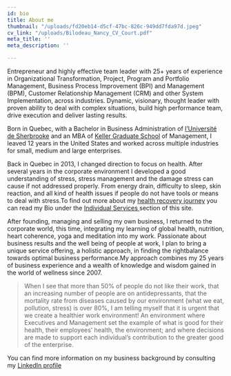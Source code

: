 ```yaml
---
id: bio
title: About me
thumbnail: "/uploads/fd20eb14-d5cf-47bc-826c-949dd7fda97d.jpeg"
cv_link: "/uploads/Bilodeau_Nancy_CV_Court.pdf"
meta_title: ''
meta_description: ''

---
```

Entrepreneur and highly effective team leader with 25+ years of experience in Organizational Transformation, Project, Program and Portfolio Management, Business Process Improvement (BPI) and Management (BPM), Customer Relationship Management (CRM) and other System Implementation, across industries. Dynamic, visionary, thought leader with proven ability to deal with complex situations, build high performance team, drive execution and deliver lasting results.

Born in Quebec, with a Bachelor in Business Administration of [l’Université de Sherbrooke](https://www.usherbrooke.ca/) and an MBA of [Keller Graduate School](https://www.keller.edu/) of Management, I leaved 12 years in the United States and worked across multiple industries for small, medium and large enterprises.

Back in Quebec in 2013, I changed direction to focus on health. After several years in the corporate environment I developed a good understanding of stress, stress management and the damage stress can cause if not addressed properly. From energy drain, difficulty to sleep, skin reaction, and all kind of health issues if people do not have tools or means to deal with stress.To find out more about my [health recovery journey](https://coaching.nancybilodeau.com/en/about) you can read my Bio under the [Individual Services ](https://coaching.nancybilodeau.com/en/)section of this site.

After founding, managing and selling my own business, I returned to the corporate world, this time, integrating my learning of global health, nutrition, heart coherence, yoga and meditation into my work. Passionate about business results and the well being of people at work, I plan to bring a unique service offering, a holistic approach, in finding the rightbalance towards optimal business performance.My approach combines my 25 years of business experience and a wealth of knowledge and wisdom gained in the world of wellness since 2007.

> When I see that more than 50% of people do not like their work, that an increasing number of people are on antidepressants, that the mortality rate from diseases caused by our environment (what we eat, pollution, stress) is over 80%, I am telling myself that it is urgent that we create a healthier work environment! An environment where Executives and Management set the example of what is good for their health, their employees’ health, the environment; and where decisions are made to support each individual’s contribution to the greater good of the enterprise.

You can find more information on my business background by consulting my [LinkedIn profile](https://ca.linkedin.com/in/nancybilodeau)